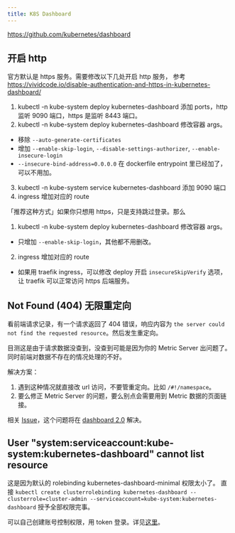 ```yaml
---
title: K8S Dashboard
---
```



https://github.com/kubernetes/dashboard

## 开启 http

官方默认是 https 服务。需要修改以下几处开启 http 服务，
参考 https://vividcode.io/disable-authentication-and-https-in-kubernetes-dashboard/

1. kubectl -n kube-system deploy kubernetes-dashboard 添加 ports，http 监听 9090 端口，https 是监听 8443 端口。
2. kubectl -n kube-system deploy kubernetes-dashboard 修改容器 args。
  - 移除 `--auto-generate-certificates`
  - 增加 `--enable-skip-login`, `--disable-settings-authorizer`, `--enable-insecure-login`
  - `--insecure-bind-address=0.0.0.0` 在 dockerfile entrypoint 里已经加了，可以不用加。
3. kubectl -n kube-system service kubernetes-dashboard 添加 9090 端口
4. ingress 增加对应的 route

「推荐这种方式」如果你只想用 https，只是支持跳过登录。那么

1. kubectl -n kube-system deploy kubernetes-dashboard 修改容器 args。
  - 只增加 `--enable-skip-login`，其他都不用删改。
2. ingress 增加对应的 route
  - 如果用 traefik ingress，可以修改 deploy 开启 `insecureSkipVerify` 选项，让 traefik 可以正常访问 https 后端服务。


## Not Found (404) 无限重定向

看前端请求记录，有一个请求返回了 404 错误，响应内容为 `the server could not find the requested resource`。然后发生重定向。

目测这是由于请求数据没查到，没查到可能是因为你的 Metric Server 出问题了。
同时前端对数据不存在的情况处理的不好。

解决方案：

1. 遇到这种情况就直接改 url 访问，不要管重定向。比如 `/#!/namespace`。
2. 要么修正 Metric Server 的问题，要么别点会需要用到 Metric 数据的页面链接。

相关 [Issue](https://github.com/kubernetes-sigs/kubespray/issues/5347)，这个问题将在 [dashboard 2.0](https://github.com/kubernetes-sigs/kubespray/issues/5347#issuecomment-619543133) 解决。

## User "system:serviceaccount:kube-system:kubernetes-dashboard" cannot list resource

这是因为默认的 rolebinding kubernetes-dashboard-minimal 权限太小了。
直接 `kubectl create clusterrolebinding kubernetes-dashboard --clusterrole=cluster-admin --serviceaccount=kube-system:kubernetes-dashboard` 授予全部权限完事。

可以自己创建账号控制权限，用 token 登录。详见[这里](https://github.com/kubernetes/dashboard/blob/master/docs/user/access-control/creating-sample-user.md)。
